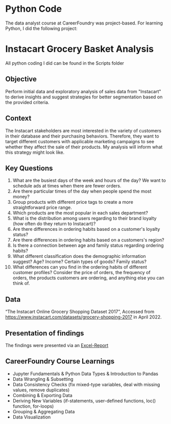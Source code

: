 # Python Code
The data analyst course at CareerFoundry was project-based. For learning Python, I did the following project:
# **Instacart Grocery Basket Analysis**
All python coding I did can be found in the Scripts folder
## **Objective**
Perform initial data and exploratory analysis of sales data from "Instacart" to derive insights and suggest strategies for better segmentation based on the provided criteria.
## **Context**
The Instacart stakeholders are most interested in the variety of customers in their database and their purchasing behaviors. Therefore, they want to target different customers with applicable marketing campaigns to see whether they affect the sale of their products. My analysis will inform what this strategy might look like.
## **Key Questions**
1. What are the busiest days of the week and hours of the day? We want to schedule ads at times when there are fewer orders.
2. Are there particular times of the day when people spend the most money?
3. Group products with different price tags to create a more straightforward price range.
4. Which products are the most popular in each sales department?
5. What is the distribution among users regarding to their brand loyalty (how often do they return to Instacart)?
6. Are there differences in ordering habits based on a customer's loyalty status?
7. Are there differences in ordering habits based on a customers's region?
8. Is there a connection between age and family status regarding ordering habits?
9. What different classification does the demographic information suggest? Age? Income? Certain types of goods? Family status?
10. What differences can you find in the ordering habits of different customer profiles? Consider the price of orders, the frequency of orders, the products customers are ordering, and anything else you can think of.
## **Data**
“The Instacart Online Grocery Shopping Dataset 2017”, Accessed from https://www.instacart.com/datasets/grocery-shopping-2017 in April 2022.
## Presentation of findings
The findings were presented via an [Excel-Report](https://github.com/Gregor1000/Instacart-Project/blob/4b51f4d8ba7a974cc4a852790220d452e7144b42/Instacart%20Excel%20Report.xlsx)
## CareerFoundry Course Learnings
+ Jupyter Fundamentals & Python Data Types & Introduction to Pandas
+ Data Wrangling & Subsetting
+ Data Consistency Checks (fix mixed-type variables, deal with missing values, remove duplicates)
+ Combining & Exporting Data
+ Deriving New Variables (if-statements, user-defined functions, loc() function, for-loops)
+ Grouping & Aggregating Data
+ Data Visualization
